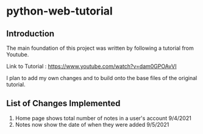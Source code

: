 # python-web-tutorial

## Introduction
The main foundation of this project was written by following a tutorial from Youtube. 

Link to Tutorial : https://www.youtube.com/watch?v=dam0GPOAvVI

I plan to add my own changes and to build onto the base files of the original tutorial.

## List of Changes Implemented
1. Home page shows total number of notes in a user's account 9/4/2021
2. Notes now show the date of when they were added 9/5/2021
